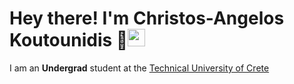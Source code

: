 <h1> Hey there! I'm Christos-Angelos Koutounidis 👋<img src="https://media.giphy.com/media/hvRJCLFzcasrR4ia7z/giphy.gif" width="28"> </h1>

I am an **Undergrad** student at the [Technical University of Crete](https://www.tuc.gr/el/archi)

<!---
ChrisAngelKout/ChrisAngelKout is a ✨ special ✨ repository because its `README.md` (this file) appears on your GitHub profile.
You can click the Preview link to take a look at your changes.
--->
